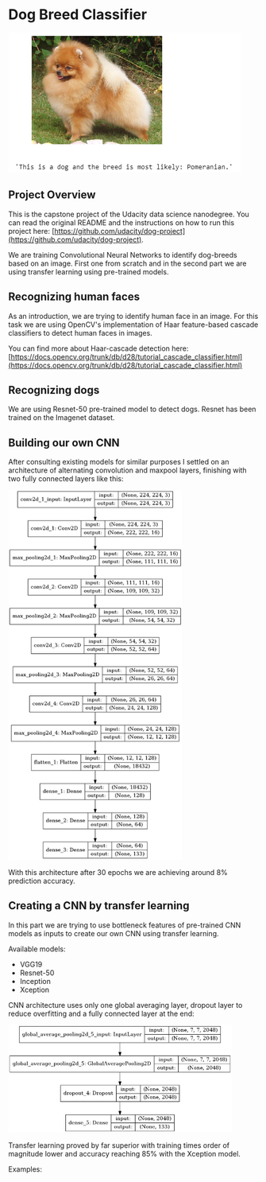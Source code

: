 # Dog Breed Classifier
![](readme_pic.png)

## Project Overview
This is the capstone project of the Udacity data science nanodegree.
You can read the original README and the instructions on how to run this project here: [https://github.com/udacity/dog-project](https://github.com/udacity/dog-project).

We are training Convolutional Neural Networks to identify dog-breeds based on an image. First one from scratch and in the second part we are using transfer learning using pre-trained models.

## Recognizing human faces
As an introduction, we are trying to identify human face in an image. 
For this task we are using OpenCV's implementation of Haar feature-based cascade classifiers to detect human faces in images.

You can find more about Haar-cascade detection here: 
[https://docs.opencv.org/trunk/db/d28/tutorial_cascade_classifier.html](https://docs.opencv.org/trunk/db/d28/tutorial_cascade_classifier.html)

## Recognizing dogs
We are using Resnet-50 pre-trained model to detect dogs. Resnet has been trained on the Imagenet dataset. 

## Building our own CNN
After consulting existing models for similar purposes I settled on an architecture of alternating convolution and maxpool layers, finishing with two fully connected layers like this: 

<img src="cnn_scratch.png" width="350" />

With this architecture after 30 epochs we are achieving around 8% prediction accuracy.

## Creating a CNN by transfer learning
In this part we are trying to use bottleneck features of pre-trained CNN models as inputs to create our own CNN using transfer learning.

Available models:
* VGG19
* Resnet-50
* Inception
* Xception

CNN architecture uses only one global averaging layer, dropout layer to reduce overfitting and a fully connected layer at the end:

<img src="cnn_xception.png" width="450" />

Transfer learning proved by far superior with training times order of magnitude lower and accuracy reaching 85% with the Xception model.

Examples:
